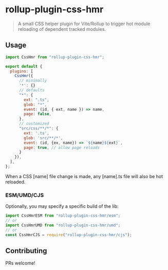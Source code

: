 # rollup-plugin-css-hmr

> A small CSS helper plugin for Vite/Rollup to trigger hot module reloading of dependent tracked modules.

## Usage

```js
import CssHmr from "rollup-plugin-css-hmr";

export default {
  plugins: [
    CssHmr({
      // minimally
      '*': {}
      // defaults
      "*": {
        ext: ".ts",
        glob: "*",
        event: (id, { ext, name }) => name,
        page: false,
      },
      // customized
      "src/css/**/*": {
        ext: '.ts',
        glob: 'src/**/*',
        event: (id, {ex, name}) => `${name}${ext}`,
        page: true, // allow page reloads
      }
    }),
  ],
};
```

When a CSS [name] file change is made, any [name].ts file will also be hot reloaded.

### ESM/UMD/CJS

Optionally, you may specify a specific build of the lib:

```js
import CssHmrESM from "rollup-plugin-css-hmr/esm";
// or
import CssHmrUMD from "rollup-plugin-css-hmr/umd";
// or
const CssHmrCJS = require("rollup-plugin-css-hmr/cjs");
```

## Contributing

PRs welcome!

